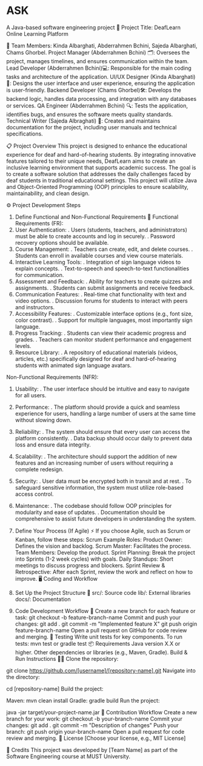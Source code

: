 # ASK
A Java-based software engineering project
🚀 Project Title: DeafLearn Online Learning Platform 

👥 Team Members: Kinda Albarghati, Abderrahmen Bchini, Sajeda Albarghati, Chams Ghorbel. 
Project Manager (Abderrahmen Bchini) 🗂️: Oversees the project, manages timelines, and ensures communication within the team.
Lead Developer (Abderrahmen Bchini)💻: Responsible for the main coding tasks and architecture of the application.
UI/UX Designer (Kinda Albarghati) 🎨: Designs the user interface and user experience, ensuring the application is user-friendly.
Backend Developer (Chams Ghorbel)🛠️: Develops the backend logic, handles data processing, and integration with any databases or services.
QA Engineer (Abderrahmen Bchini) 🔍: Tests the application, identifies bugs, and ensures the software meets quality standards.
Technical Writer (Sajeda Albraghati) 📝: Creates and maintains documentation for the project, including user manuals and technical specifications.

📋 Project Overview
This project is designed to enhance the educational experience for deaf and hard-of-hearing students. By integrating innovative features tailored to their unique needs, DeafLearn aims to create an inclusive learning environment that supports academic success. The goal is to create a software solution that addresses the daily challenges faced by deaf students in traditional educational settings. This project will utilize Java and Object-Oriented Programming (OOP) principles to ensure scalability, maintainability, and clean design.


⚙️ Project Development Steps
1. Define Functional and Non-Functional Requirements 📝
Functional Requirements (FR):
1. User Authentication:
 . Users (students, teachers, and administrators) must be able to create accounts and log in securely.
 . Password recovery options should be available.
2. Course Management:
 . Teachers can create, edit, and delete courses.
 . Students can enroll in available courses and view course materials.
3. Interactive Learning Tools:
 . Integration of sign language videos to explain concepts.
 . Text-to-speech and speech-to-text functionalities for communication.
4. Assessment and Feedback:
 . Ability for teachers to create quizzes and assignments.
 . Students can submit assignments and receive feedback.
5. Communication Features:
 . Real-time chat functionality with text and video options.
 . Discussion forums for students to interact with peers and instructors.
6. Accessibility Features:
 . Customizable interface options (e.g., font size, color contrast).
 . Support for multiple languages, most importantly sign language.
7. Progress Tracking:
 . Students can view their academic progress and grades.
 . Teachers can monitor student performance and engagement levels.
8. Resource Library:
 . A repository of educational materials (videos, articles, etc.) specifically designed for deaf and hard-of-hearing students with animated sign language avatars.

Non-Functional Requirements (NFR): 
1. Usability:
 . The user interface should be intuitive and easy to navigate for all users.
2. Performance: 
 . The platform should provide a quick and seamless experience for users, handling a large number of users at the same time without slowing down.
3. Reliability:
 . The system should ensure that every user can access the platform consistently.
 . Data backup should occur daily to prevent data loss and ensure data integrity.
 4. Scalability:
 . The architecture should support the addition of new features and an increasing number of users without requiring a complete redesign.
5. Security: 
 . User data must be encrypted both in transit and at rest.
 . To safeguard sensitive information, the system must utilize role-based access control.
6. Maintenance:
 . The codebase should follow OOP principles for modularity and ease of updates.
 . Documentation should be comprehensive to assist future developers in understanding the system.


3. Define Your Process (If Agile) ⚡
If you choose Agile, such as Scrum or Kanban, follow these steps:
Scrum Example
Roles:
Product Owner: Defines the vision and backlog.
Scrum Master: Facilitates the process.
Team Members: Develop the product.
Sprint Planning: Break the project into Sprints (1-2 week cycles) with goals.
Daily Standups: Short meetings to discuss progress and blockers.
Sprint Review & Retrospective: After each Sprint, review the work and reflect on how to improve.
🖥️ Coding and Workflow
1. Set Up the Project Structure 📁
src/: Source code
lib/: External libraries
docs/: Documentation
2. Code Development Workflow 🔄
Create a new branch for each feature or task:
git checkout -b feature-branch-name
Commit and push your changes:
git add .
git commit -m "Implemented feature X"
git push origin feature-branch-name
Open a pull request on GitHub for code review and merging.
🧪 Testing
Write unit tests for key components.
To run tests:
mvn test
or
gradle test
📦 Requirements
Java version X.X or higher.
Other dependencies or libraries (e.g., Maven, Gradle).
Build & Run Instructions 🏃‍♂️
Clone the repository:

git clone https://github.com/[username]/[repository-name].git
Navigate into the directory:

cd [repository-name]
Build the project:

Maven: mvn clean install
Gradle: gradle build
Run the project:

java -jar target/your-project-name.jar
🤝 Contribution Workflow
Create a new branch for your work:
git checkout -b your-branch-name
Commit your changes:
git add .
git commit -m "Description of changes"
Push your branch:
git push origin your-branch-name
Open a pull request for code review and merging.
📝 License
[Choose your license, e.g., MIT License]

🙌 Credits
This project was developed by [Team Name] as part of the Software Engineering course at MUST University.
